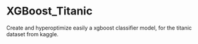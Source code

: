 # XGBoost_Titanic
Create and hyperoptimize easily a xgboost classifier model, for the titanic dataset from kaggle.
